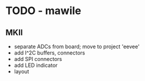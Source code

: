# TODO - mawile
## MKII
* separate ADCs from board; move to project 'eevee'
* add I^2C buffers, connectors
* add SPI connectors
* add LED indicator
* layout

